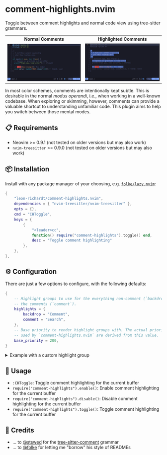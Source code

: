 # comment-highlights.nvim
Toggle between comment highlights and normal code view using tree-sitter grammars.

<table>
  <tr>
    <th>Normal Comments</th>
    <th>Highlighted Comments</th>
  </tr>
  <tr>
    <td>
        <img src="./assets/normal-comments.png" />
    </td>
    <td>
        <img src="./assets/highlighted-comments.png" />
    </td>
  </tr>
</table>

In most color schemes, comments are intentionally kept subtle.
This is desirable in the normal *modus operandi*, i.e., when working in a well-known codebase.
When exploring or skimming, however, comments can provide a valuable shortcut to understanding unfamiliar code.
This plugin aims to help you switch between those mental modes.

## 📋 Requirements
- Neovim >= 0.9.1 (not tested on older versions but may also work)
- `nvim-treesitter` >= 0.9.0 (not tested on older versions but may also work)

## 📦 Installation
Install with any package manager of your choosing, e.g. [`folke/lazy.nvim`](https://github.com/folke/lazy.nvim):
```lua
{
    "leon-richardt/comment-highlights.nvim",
    dependencies = { "nvim-treesitter/nvim-treesitter" },
    opts = {},
    cmd = "CHToggle",
    keys = {
        {
            "<leader>cc",
            function() require("comment-highlights").toggle() end,
            desc = "Toggle comment highlighting"
        },
    },
},
```

## ⚙️ Configuration
There are just a few options to configure, with the following defaults:
```lua
{
    -- Highlight groups to use for the everything non-comment (`backdrop`) and
    -- the comments (`comment`).
    highlights = {
        backdrop = "Comment",
        comment = "Search",
    },
    -- Base priority to render highlight groups with. The actual priorities
    -- used by `comment-highlights.nvim` are derived from this value.
    base_priority = 200,
}
```

<details><summary>Example with a custom highlight group</summary>

```lua
{
    "leon-richardt/comment-highlights.nvim",
    dependencies = { "nvim-treesitter/nvim-treesitter" },
    cmd = "CHToggle",
    keys = {
        {
            "<leader>cc",
            function() require("comment-highlights").toggle() end,
            desc = "Toggle comment highlighting"
        },
    },
    config = function ()
        vim.api.nvim_set_hl(0, "CommentHighlights", {
            fg = "#FFFFFF",
            bg = "#FF0000"
        })
        require("comment-highlights").setup({
            highlights = {
                comment = "CommentHighlights"
            }
        })
    end,
},
```

</details>

## 🚀 Usage
- `:CHToggle`: Toggle comment highlighting for the current buffer
- `require("comment-highlights").enable()`: Enable comment highlighting for the current buffer
- `require("comment-highlights").disable()`: Disable comment highlighting for the current buffer
- `require("comment-highlights").toggle()`: Toggle comment highlighting for the current buffer

## 🥂 Credits
- ... to [@stswed](https://github.com/stsewd) for the [tree-sitter-comment](https://github.com/stsewd/tree-sitter-comment) grammar
- ... to [@folke](https://github.com/folke) for letting me "borrow" his style of READMEs

